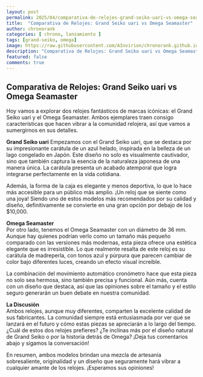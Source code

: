 ```yaml
---
layout: post
permalink: 2025/04/comparativa-de-relojes-grand-seiko-uari-vs-omega-seamaster
title:  "Comparativa de Relojes: Grand Seiko uari vs Omega Seamaster"
author: chronorank
categories: [ chrono, lanzamiento ]
tags: [grand-seiko, omega]
image: https://raw.githubusercontent.com/AInvirion/chronorank.github.io/master/images/posts/20250408080302.png
description: "Comparativa de Relojes: Grand Seiko uari vs Omega Seamaster"
featured: false
comments: true
---
```

## Comparativa de Relojes: Grand Seiko uari vs Omega Seamaster

Hoy vamos a explorar dos relojes fantásticos de marcas icónicas: el Grand Seiko uari y el Omega Seamaster. Ambos ejemplares traen consigo características que hacen vibrar a la comunidad relojera, así que vamos a sumergirnos en sus detalles.

**Grand Seiko uari**
Empezamos con el Grand Seiko uari, que se destaca por su impresionante carátula de un azul helado, inspirada en la belleza de un lago congelado en Japón. Este diseño no solo es visualmente cautivador, sino que también captura la esencia de la naturaleza japonesa de una manera única. La carátula presenta un acabado atemporal que logra integrarse perfectamente en la vida cotidiana. 

Además, la forma de la caja es elegante y menos deportiva, lo que lo hace más accesible para un público más amplio. ¡Un reloj que se siente como una joya! Siendo uno de estos modelos más recomendados por su calidad y diseño, definitivamente se convierte en una gran opción por debajo de los $10,000. 

**Omega Seamaster**  
Por otro lado, tenemos el Omega Seamaster con un diámetro de 36 mm. Aunque hay quienes podrían verlo como un tamaño más pequeño comparado con las versiones más modernas, esta pieza ofrece una estética elegante que es irresistible. Lo que realmente resalta de este reloj es su carátula de madreperla, con tonos azul y púrpura que parecen cambiar de color bajo diferentes luces, creando un efecto visual increíble.  

La combinación del movimiento automático cronómetro hace que esta pieza no solo sea hermosa, sino también precisa y funcional. Aún más, cuenta con un diseño que destaca, así que las opiniones sobre el tamaño y el estilo seguro generarán un buen debate en nuestra comunidad.

**La Discusión**  
Ambos relojes, aunque muy diferentes, comparten la excelente calidad de sus fabricantes. La comunidad siempre está entusiasmada por ver qué se lanzará en el futuro y cómo estas piezas se apreciarán a lo largo del tiempo. ¿Cuál de estos dos relojes prefieres? ¿Te inclinas más por el diseño natural de Grand Seiko o por la historia detrás de Omega? ¡Deja tus comentarios abajo y sigamos la conversación!  

En resumen, ambos modelos brindan una mezcla de artesanía sobresaliente, originalidad y un diseño que seguramente hará vibrar a cualquier amante de los relojes. ¡Esperamos sus opiniones!